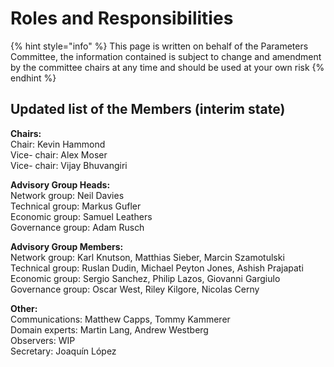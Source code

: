 # Roles and Responsibilities

{% hint style="info" %}
This page is written on behalf of the Parameters Committee, the information contained is subject to change and amendment by the committee chairs at any time and should be used at your own risk
{% endhint %}

## Updated list of the Members (interim state) <a href="#updated-list-of-the-members-interim-state" id="updated-list-of-the-members-interim-state"></a>

**Chairs:**\
Chair: Kevin Hammond\
Vice- chair: Alex Moser\
Vice- chair: Vijay Bhuvangiri

**Advisory Group Heads:**\
Network group: Neil Davies\
Technical group: Markus Gufler\
Economic group: Samuel Leathers\
Governance group: Adam Rusch

**Advisory Group Members:**\
Network group: Karl Knutson, Matthias Sieber, Marcin Szamotulski\
Technical group: Ruslan Dudin, Michael Peyton Jones, Ashish Prajapati\
Economic group: Sergio Sanchez, Philip Lazos, Giovanni Gargiulo\
Governance group: Oscar West, Riley Kilgore, Nicolas Cerny

**Other:**\
Communications: Matthew Capps, Tommy Kammerer\
Domain experts: Martin Lang, Andrew Westberg\
Observers: WIP\
Secretary: Joaquín López

###

###
